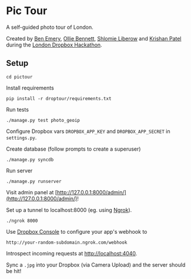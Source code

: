 # Pic Tour

A self-guided photo tour of London.

Created by [Ben Emery](https://github.com/benemery), [Ollie Bennett](https://github.com/olliebennett), [Shlomie Liberow](https://twitter.com/shlibness) and [Krishan Patel](https://github.com/krishan711) during the [London Dropbox Hackathon](https://www.dropbox.com/developers/blog/117/london-dropbox-hackathon).

## Setup

    cd pictour

Install requirements

    pip install -r droptour/requirements.txt

Run tests

    ./manage.py test photo_geoip

Configure Dropbox vars `DROPBOX_APP_KEY` and `DROPBOX_APP_SECRET` in `settings.py`.

Create database (follow prompts to create a superuser)

    ./manage.py syncdb

Run server

    ./manage.py runserver

Visit admin panel at [http://127.0.0.1:8000/admin/](http://127.0.0.1:8000/admin/)!

Set up a tunnel to localhost:8000 (eg. using [Ngrok](https://ngrok.com/)).

    ./ngrok 8000

Use [Dropbox Console](https://www.dropbox.com/developers/apps) to configure your app's webhook to

    http://your-random-subdomain.ngrok.com/webhook

Introspect incoming requests at  [http://localhost:4040](http://localhost:4040).

Sync a `.jpg` into your Dropbox (via Camera Upload) and the server should be hit!
